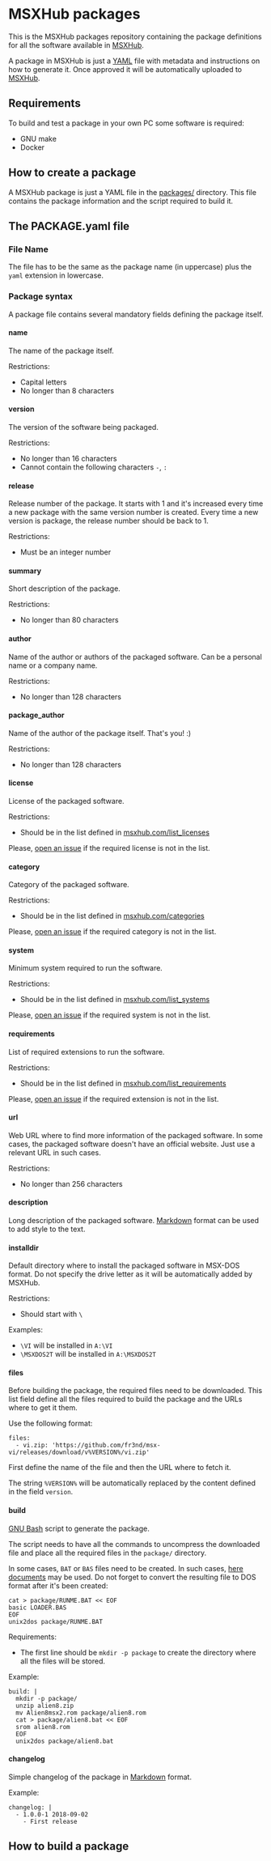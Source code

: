 # MSXHub packages

This is the MSXHub packages repository containing the package definitions for all the software available in [MSXHub](https://msxhub.com).

A package in MSXHub is just a [YAML](https://en.wikipedia.org/wiki/YAML) file with metadata and instructions on how to generate it. Once approved it will be automatically uploaded to [MSXHub](https://msxhub.com).

## Requirements

To build and test a package in your own PC some software is required:

* GNU make
* Docker

## How to create a package

A MSXHub package is just a YAML file in the [packages/](https://github.com/fr3nd/msxhub-packages/tree/master/packages) directory. This file contains the package information and the script required to build it.

## The PACKAGE.yaml file

### File Name

The file has to be the same as the package name (in uppercase) plus the `yaml` extension in lowercase.

### Package syntax

A package file contains several mandatory fields defining the package itself.

#### name

The name of the package itself.

Restrictions:
* Capital letters
* No longer than 8 characters

#### version

The version of the software being packaged.

Restrictions:
* No longer than 16 characters
* Cannot contain the following characters `-`, `:`

#### release

Release number of the package.
It starts with 1 and it's increased every time a new package with the same version number is created.
Every time a new version is package, the release number should be back to 1.

Restrictions:
* Must be an integer number

#### summary

Short description of the package.

Restrictions:
* No longer than 80 characters

#### author

Name of the author or authors of the packaged software. Can be a personal name or a company name.

Restrictions:
* No longer than 128 characters

#### package_author

Name of the author of the package itself. That's you! :)

Restrictions:
* No longer than 128 characters

#### license

License of the packaged software.

Restrictions:
* Should be in the list defined in [msxhub.com/list_licenses](https://msxhub.com/list_licenses)

Please, [open an issue](https://github.com/fr3nd/msxhub-packages/issues/new) if the required license is not in the list.

#### category

Category of the packaged software.

Restrictions:
* Should be in the list defined in [msxhub.com/categories](https://msxhub.com/categories)

Please, [open an issue](https://github.com/fr3nd/msxhub-packages/issues/new) if the required category is not in the list.

#### system

Minimum system required to run the software.

Restrictions:
* Should be in the list defined in [msxhub.com/list_systems](https://msxhub.com/list_systems)

Please, [open an issue](https://github.com/fr3nd/msxhub-packages/issues/new) if the required system is not in the list.

#### requirements

List of required extensions to run the software.

Restrictions:
* Should be in the list defined in [msxhub.com/list_requirements](https://msxhub.com/list_requirements)

Please, [open an issue](https://github.com/fr3nd/msxhub-packages/issues/new) if the required extension is not in the list.

#### url

Web URL where to find more information of the packaged software. In some cases, the packaged software doesn't have an official website. Just use a relevant URL in such cases.

Restrictions:
* No longer than 256 characters

#### description

Long description of the packaged software. [Markdown](https://en.wikipedia.org/wiki/Markdown) format can be used to add style to the text.

#### installdir

Default directory where to install the packaged software in MSX-DOS format. Do not specify the drive letter as it will be automatically added by MSXHub.

Restrictions:
* Should start with `\`

Examples:
* `\VI` will be installed in `A:\VI`
* `\MSXDOS2T` will be installed in `A:\MSXDOS2T`

#### files

Before building the package, the required files need to be downloaded. This list field define all the files required to build the package and the URLs where to get it them.

Use the following format:

```
files:
  - vi.zip: 'https://github.com/fr3nd/msx-vi/releases/download/v%VERSION%/vi.zip'
```

First define the name of the file and then the URL where to fetch it.

The string `%VERSION%` will be automatically replaced by the content defined in the field `version`.

#### build

[GNU Bash](https://en.wikipedia.org/wiki/Bash_(Unix_shell)) script to generate the package.

The script needs to have all the commands to uncompress the downloaded file and place all the required files in the `package/` directory.

In some cases, `BAT` or `BAS` files need to be created. In such cases, [here documents](https://www.tldp.org/LDP/abs/html/here-docs.html) may be used. Do not forget to convert the resulting file to DOS format after it's been created:

```
cat > package/RUNME.BAT << EOF
basic LOADER.BAS
EOF
unix2dos package/RUNME.BAT
```

Requirements:
* The first line should be `mkdir -p package` to create the directory where all the files will be stored.

Example:
```
build: |
  mkdir -p package/
  unzip alien8.zip
  mv Alien8msx2.rom package/alien8.rom
  cat > package/alien8.bat << EOF
  srom alien8.rom
  EOF
  unix2dos package/alien8.bat
```

#### changelog

Simple changelog of the package in [Markdown](https://en.wikipedia.org/wiki/Markdown) format.

Example:
```
changelog: |
  - 1.0.0-1 2018-09-02
    - First release
```

## How to build a package
